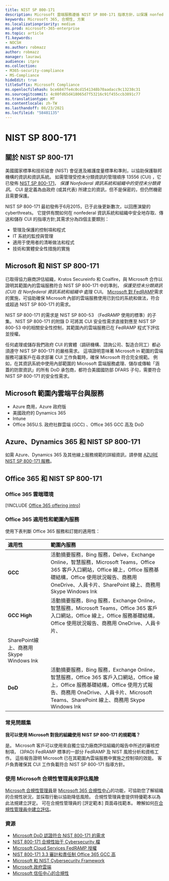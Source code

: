 ```yaml
---
title: NIST SP 800-171
description: Microsoft 雲端服務遵循 NIST SP 800-171 指導方針，以保護 nonfederal 資訊系統中受控制的未分類資訊 (CUI) 。
keywords: Microsoft 365, 合規性, 方案
ms.localizationpriority: medium
ms.prod: microsoft-365-enterprise
ms.topic: article
f1.keywords:
- NOCSH
ms.author: robmazz
author: robmazz
manager: laurawi
audience: itpro
ms.collection:
- M365-security-compliance
- MS-Compliance
hideEdit: true
titleSuffix: Microsoft Compliance
ms.openlocfilehash: bce6847fe4c0cd1541348b70aadacc9c13238c31
ms.sourcegitcommit: 4c00fd65d418065d7f53216c91f455ccb3891c77
ms.translationtype: MT
ms.contentlocale: zh-TW
ms.lasthandoff: 08/23/2021
ms.locfileid: "58481135"
---
```

# <a name="nist-sp-800-171"></a>NIST SP 800-171

## <a name="about-nist-sp-800-171"></a>關於 NIST SP 800-171

美國國家標準和技術協會 (NIST) 會促進及維護度量標準和準則，以協助保護聯邦機構的資訊和資訊系統。 如需管理受控未分類資訊的管理順序 13556 (CUI) ，它已發佈 [NIST SP 800-171](https://csrc.nist.gov/publications/detail/sp/800-171/rev-1/final)， *保護 Nonfederal 資訊系統和組織中的受控未分類資訊*。 CUI 是定義為由政府 (或其代表) 所建立的資訊，但不是保密的，但仍然機密且需要保護。

NIST SP 800-171 最初發佈于6月2015，已于此後更新數次，以回應演變的 cyberthreats。 它提供有關如何在 nonfederal 資訊系統和組織中安全地存取、傳送和儲存 CUI 的指導方針;其需求分為四個主要類別：

- 管理及保護的控制項和程式
- IT 系統的監控與管理
- 適用于使用者的清晰做法和程式
- 技術和實體安全性措施的實施

## <a name="microsoft-and-nist-sp-800-171"></a>Microsoft 和 NIST SP 800-171

已取得協力廠商評估組織，Kratos Secureinfo 和 Coalfire，與 Microsoft 合作以證明其範圍內的雲端服務符合 NIST SP 800-171 中的準則， *保護受控未分類資訊 (CUI) 在 Nonfederal 資訊系統和組織中* 處理 CUI。 [Microsoft 對 FedRAMP](offering-fedramp.md)需求的實施，可協助確保 Microsoft 內部的雲端服務使用已到位的系統和做法，符合或超過 NIST SP 800-171 的需求。

NIST SP 800-171 的需求是 NIST SP 800-53 （FedRAMP 使用的標準）的子集。 NIST SP 800-171 的附錄 D 可將其 CUI 安全性需求直接對應至 NIST SP 800-53 中的相關安全性控制，其範圍內的雲端服務已在 FedRAMP 程式下評估並授權。

任何處理或儲存我們政府 CUI 的實體（調研機構、諮詢公司、製造合同工）都必須遵守 NIST SP 800-171 的嚴格需求。 這項證明意味著 Microsoft in 範圍的雲端服務可讓客戶在尋求部署 CUI 工作負載時，確保 Microsoft 符合完全規範。 例如，在其資訊系統中使用內部範圍的 Microsoft 雲端服務處理、儲存或傳輸「涵蓋的防禦資訊」的所有 DoD 承包商，都符合美國國防部 DFARS 子句，需要符合 NIST SP 800-171 的安全性需求。

## <a name="microsoft-in-scope-cloud-platforms--services"></a>Microsoft 範圍內雲端平台與服務

- Azure 商用，Azure 政府版
- 美國政府的 Dynamics 365
- Intune
- Office 365U.S. 政府社群雲端 (GCC) 、Office 365 GCC 高及 DoD

## <a name="azure-dynamics-365-and-nist-sp-800-171"></a>Azure、Dynamics 365 和 NIST SP 800-171

如需 Azure、Dynamics 365 及其他線上服務規範的詳細資訊，請參閱 [AZURE NIST SP 800-171 服務](/azure/compliance/offerings/offering-nist-800-171)。

## <a name="office-365-and-nist-sp-800-171"></a>Office 365 和 NIST SP 800-171

### <a name="office-365-cloud-environments"></a>Office 365 雲端環境

[!INCLUDE [Office 365 offering intro](../includes/o365-offering-introduction.md)]

### <a name="office-365-applicability-and-in-scope-services"></a>Office 365 適用性和範圍內服務

使用下表判斷 Office 365 服務和訂閱的適用性：

| **適用性** | **範圍內服務** |
|:------------------|:----------------------|
| **GCC** | 活動摘要服務，Bing 服務，Delve，Exchange Online，智慧服務，Microsoft Teams，Office 365 客戶入口網站，Office 線上，Office 服務基礎結構，Office 使用狀況報告、商務用 OneDrive、人員卡片、SharePoint 線上、商務用 Skype Windows Ink |
| **GCC High** | 活動摘要服務，Bing 服務，Exchange Online，智慧服務，Microsoft Teams，Office 365 客戶入口網站，Office 線上，Office 服務基礎結構，Office 使用狀況報告、商務用 OneDrive、人員卡片、 
SharePoint線上、商務用 Skype Windows Ink |
| **DoD** | 活動摘要服務，Bing 服務，Exchange Online，智慧服務，Office 365 客戶入口網站，Office 線上，Office 服務基礎結構，Office 使用方式報告、商務用 OneDrive、人員卡片、Microsoft Teams、SharePoint 線上、商務用 Skype Windows Ink |

### <a name="frequently-asked-questions"></a>常見問題集

**我可以使用 Microsoft 對我的組織使用 NIST SP 800-171 的規範嗎？**

是。 Microsoft 客戶可以使用來自獨立協力廠商評估組織的報告中所述的審核控制項， (3PAO) FedRAMP 標準的一部分 FedRAMP 及 NIST 風險分析和資格工作。 這些報告證明 Microsoft 已在其範圍內雲端服務中實施之控制項的效能。 客戶負責確保其 CUI 工作負載符合 NIST SP 800-171 指導方針。

### <a name="use-microsoft-compliance-manager-to-assess-your-risk"></a>使用 Microsoft 合規性管理員來評估風險

[Microsoft 合規性管理員](/microsoft-365/compliance/compliance-manager)是 [Microsoft 365 合規性中心](/microsoft-365/compliance/microsoft-365-compliance-center)的功能，可協助您了解組織的合規性狀況，並採取行動以協助降低風險。 合規性管理員會提供特優範本以為此法規建立評定。 可在合規性管理員的 [評定範本] 頁面尋找範本。 瞭解如何[在合規性管理員中建立評估](/microsoft-365/compliance/compliance-manager-assessments)。

### <a name="resources"></a>資源

- [Microsoft DoD 認證符合 NIST 800-171 的需求](offering-DoD-DISA-L2-L4-L5.md)
- [NIST 800-171 合規性始于 Cybersecurity 檔](https://www.nist800171.com/)
- [Microsoft Cloud Services FedRAMP 授權](https://marketplace.fedramp.gov/index.html?status=Compliant&sort=productName#/products)
- [NIST 800-171 3.3 審計和責任制 Office 365 GCC 高](https://info.summit7systems.com/blog/nist-3.3-audit-and-accountability-with-office-365)
- [Microsoft 和 NIST Cybersecurity Framework](offering-nist-csf.md)
- [Microsoft 政府雲端](https://www.microsoft.com/enterprise/government)
- [Microsoft 信任中心的合規性](https://www.microsoft.com/trust-center/compliance/compliance-overview)
